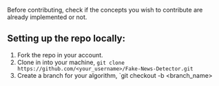 Before contributing, check if the concepts you wish to contribute are already implemented or not.

## Setting up the repo locally:
1. Fork the repo in your account.
2. Clone in into your machine, `git clone https://github.com/<your_username>/Fake-News-Detector.git`
3. Create a branch for your algorithm, `git checkout -b <branch_name>
